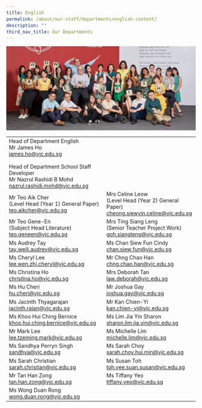 ```yaml
---
title: English
permalink: /about/our-staff/departments/english-content/
description: ""
third_nav_title: Our Departments
---
```

![](/images/d-eng-1024x455.jpg)


|  |  |
| -------- | -------- |
|Head of Department English<br>Mr James Ho<br>[james.ho@vjc.edu.sg](mailto:james.ho@vjc.edu.sg)<br><br>Head of Department School Staff Developer<br>Mr Nazrul Rashidi B Mohd<br>[nazrul.rashidi.mohd@vjc.edu.sg](mailto:nazrul.rashidi.mohd@vjc.edu.sg)||
|Mr Teo Aik Cher<br>(Level Head (Year 1) General Paper)<br>[teo.aikcher@vjc.edu.sg](mailto:teo.aikcher@vjc.edu.sg) | Mrs Celine Leow<br>(Level Head (Year 2) General Paper)<br>[cheong.siewyin.celine@vjc.edu.sg](mailto:cheong.siewyin.celine@vjc.edu.sg)|
|Mr Teo Gene-En<br>(Subject Head Literature)<br>[teo.geneen@vjc.edu.sg](mailto:teo.geneen@vjc.edu.sg)|	Mrs Ting Siang Leng<br>(Senior Teacher Project Work)<br>[goh.siangleng@vjc.edu.sg](mailto:goh.siangleng@vjc.edu.sg)|
|Ms Audrey Tay<br>[tay.weili.audrey@vjc.edu.sg](mailto:tay.weili.audrey@vjc.edu.sg) |Ms Chan Siew Fun Cindy<br>[chan.siew.fun@vjc.edu.sg](mailto:chan.siew.fun@vjc.edu.sg) |
|Ms Cheryl Lee<br>[lee.wen.zhi.cheryl@vjc.edu.sg](mailto:lee.wen.zhi.cheryl@vjc.edu.sg)|Mr Chng Chao Han<br>[chng.chao.han@vjc.edu.sg](mailto:chng.chao.han@vjc.edu.sg)|
|Ms Christina Ho<br>[christina.ho@vjc.edu.sg](mailto:christina.ho@vjc.edu.sg)|Mrs Deborah Tan<br>[law.deborah@vjc.edu.sg](mailto:law.deborah@vjc.edu.sg)|	
|Ms Hu Cheri<br>[hu.cheri@vjc.edu.sg](mailto:hu.cheri@vjc.edu.sg)|Mr Joshua Gay<br>[joshua.gay@vjc.edu.sg](mailto:joshua.gay@vjc.edu.sg)|
|Ms Jacinth Thyagarajan<br>[jacinth.rajan@vjc.edu.sg](mailto:jacinth.rajan@vjc.edu.sg)|Mr Kan Chien-Yi<br>[kan.chien-yi@vjc.edu.sg](mailto:kan.chien-yi@vjc.edu.sg)|
|Ms Khoo Hui Ching Bernice<br>[khoo.hui.ching.bernice@vjc.edu.sg](mailto:khoo.hui.ching.bernice@vjc.edu.sg)|Ms Lim Jia Yin Sharon<br>[sharon.lim.jia.yin@vjc.edu.sg](mailto:sharon.lim.jia.yin@vjc.edu.sg)|
|Mr Mark Lee<br>[lee.tzeming.mark@vjc.edu.sg](mailto:lee.tzeming.mark@vjc.edu.sg)|Ms Michelle Lim<br>[michelle.lim@vjc.edu.sg](mailto:michelle.lim@vjc.edu.sg) |
|Ms Sandhya Perryn Singh<br>[sandhya@vjc.edu.sg](mailto:sandhya@vjc.edu.sg)|Ms Sarah Choy<br>[sarah.choy.hui.min@vjc.edu.sg](mailto:sarah.choy.hui.min@vjc.edu.sg)|
|Ms Sarah Christian<br>[sarah.christian@vjc.edu.sg](mailto:sarah.christian@vjc.edu.sg)|Ms Susan Toh<br>[toh.yee.suan.susan@vjc.edu.sg](mailto:toh.yee.suan.susan@vjc.edu.sg)|
|Mr Tan Han Zong<br>[tan.han.zong@vjc.edu.sg](mailto:tan.han.zong@vjc.edu.sg)|Ms Tiffany Yeo<br>[tiffany.yeo@vjc.edu.sg](mailto:tiffany.yeo@vjc.edu.sg)|
|Ms Wong Duan Rong<br>[wong.duan.rong@vjc.edu.sg](mailto:wong.duan.rong@vjc.edu.sg)||
